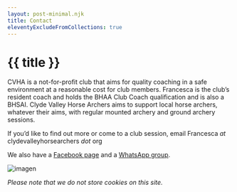 ```yaml
---
layout: post-minimal.njk
title: Contact
eleventyExcludeFromCollections: true
---
```


# {{ title }}

CVHA is a not-for-profit club that aims for quality coaching in a safe environment at a reasonable cost for club members. Francesca is the club’s resident coach and holds the BHAA Club Coach qualification and is also a BHSAI. Clyde Valley Horse Archers aims to support local horse archers, whatever their aims, with regular mounted archery and ground archery sessions. 

If you’d like to find out more or come to a club session, email Francesca _at_ clydevalleyhorsearchers _dot_ org

We also have a [Facebook page](https://m.facebook.com/profile.php?id=100092105130986&eav=AfYaEyRFLDE8B4r0Xgs4ujz_xHkf-kHR7O-IVTLB9Pu-y2qIgIrZfYPGgGEDN2b3K24&tsid=0.8913046025426908&source=result) and a [WhatsApp group](https://www.whatsapp.com).

![imagen](/_images/ClydeValleyHorseArchersMain.png)


_Please note that we do not store cookies on this site._